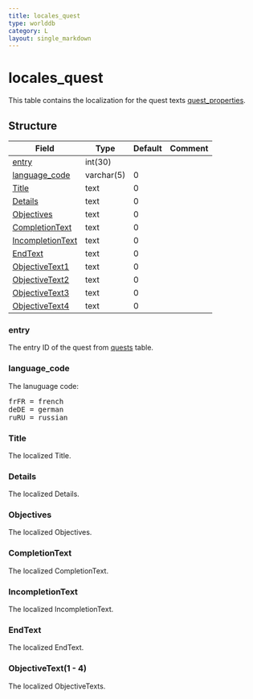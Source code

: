 ```yaml
---
title: locales_quest
type: worlddb
category: L
layout: single_markdown
---
```


# locales_quest
This table contains the localization for the quest texts [quest_properties](/Wiki/database/world/quest_properties/ "Quest properties").

## Structure

Field                                                                                               | Type       | Default | Comment
--------------------------------------------------------------------------------------------------- | ---------- | ------- | -------
[entry](#entry)                             | int(30)    |         |        
[language_code](#language_code)             | varchar(5) | 0       |        
[Title](#Title)                             | text       | 0       |        
[Details](#Details)                         | text       | 0       |        
[Objectives](#Objectives)                   | text       | 0       |        
[CompletionText](#CompletionText)           | text       | 0       |        
[IncompletionText](#IncompletionText)       | text       | 0       |        
[EndText](#EndText)                         | text       | 0       |        
[ObjectiveText1](#ObjectiveText.281_-_4.29) | text       | 0       |        
[ObjectiveText2](#ObjectiveText.281_-_4.29) | text       | 0       |        
[ObjectiveText3](#ObjectiveText.281_-_4.29) | text       | 0       |        
[ObjectiveText4](#ObjectiveText.281_-_4.29) | text       | 0       |        

### entry

The entry ID of the quest from [quests](http://www.ascemu.org/wiki/index.php?title=Quests&action=edit&redlink=1 "Quests (page does not exist)") table.

### language_code

The lanuguage code:

<pre>
frFR = french
deDE = german
ruRU = russian
</pre>

### Title

The localized Title.

### Details

The localized Details.

### Objectives

The localized Objectives.

### CompletionText

The localized CompletionText.

### IncompletionText

The localized IncompletionText.

### EndText

The localized EndText.

### ObjectiveText(1 - 4)

The localized ObjectiveTexts.